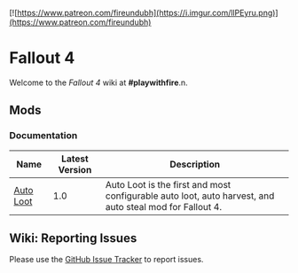 <!-- TITLE: Fallout 4 -->
<!-- SUBTITLE: Fallout 4 -->

[![https://www.patreon.com/fireundubh](https://i.imgur.com/llPEyru.png)](https://www.patreon.com/fireundubh)

# Fallout 4
Welcome to the *Fallout 4* wiki at **#playwithfire**.n.

## Mods

### Documentation

Name | Latest Version | Description
--- | --- | ---
[Auto Loot](fallout4/auto-loot) | 1.0 | Auto Loot is the first and most configurable auto loot, auto harvest, and auto steal mod for Fallout 4.


## Wiki: Reporting Issues

Please use the [GitHub Issue Tracker](https://github.com/fireundubh/playwithfire/issues) to report issues.
